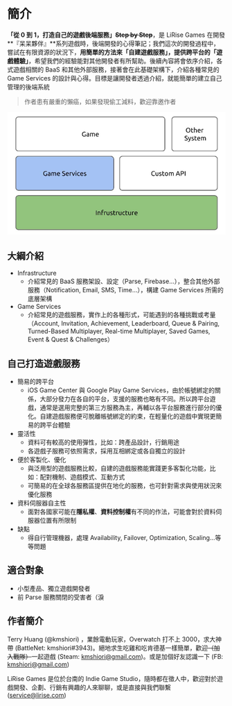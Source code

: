 # 簡介

**「從 0 到 1，打造自己的遊戲後端服務」**~~**Step by Step**~~，是 LiRise Games 在開發**『呆呆夥伴』**系列遊戲時，後端開發的心得筆記；我們這次的開發過程中，嘗試在有限資源的狀況下，**用簡單的方法來「自建遊戲服務」，提供跨平台的「遊戲體驗」**，希望我們的經驗能對其他開發者有所幫助。後續內容將會依序介紹，各式遊戲相關的 BaaS 和其他外部服務，接著會在此基礎架構下，介紹各種常見的 Game Services 的設計與心得。目標是讓開發者透過介紹，就能簡單的建立自己管理的後端系統

> 作者患有嚴重的懶癌，如果發現偷工減料，歡迎靠邀作者

![](.gitbook/assets/simple-layer-169.jpg)

## 大綱介紹

* Infrastructure
  * 介紹常見的 BaaS 服務架設、設定（Parse, Firebase...），整合其他外部服務（Notification, Email, SMS, Time...），構建 Game Services 所需的底層架構
* Game Services
  * 介紹常見的遊戲服務，實作上的各種形式，可能遇到的各種挑戰或考量（Account, Invitation, Achievement, Leaderboard, Queue & Pairing, Turned-Based Multiplayer, Real-time Multiplayer, Saved Games, Event & Quest & Challenges）

## 自己打造遊戲服務

* 簡易的跨平台
  * iOS Game Center 與 Google Play Game Services，由於帳號綁定的關係，大部分發力在各自的平台，支援的服務也略有不同。所以跨平台遊戲，通常是選用完整的第三方服務為主，再輔以各平台服務進行部分的優化。自建遊戲服務便可脫離帳號綁定的約束，在輕量化的遊戲中實現更簡易的跨平台體驗
* 靈活性
  * 資料可有較高的使用彈性，比如：跨產品設計，行銷用途
  * 各遊戲子服務可依照需求，採用互相綁定或各自獨立的設計
* 便於客製化、優化
  * 與泛用型的遊戲服務比較，自建的遊戲服務能實踐更多客製化功能，比如：配對機制、遊戲模式、互動方式
  * 可簡易的在全球各服務區提供在地化的服務，也可針對需求與使用狀況來優化服務
* 資料伺服器自主性
  * 面對各國家可能在**隱私權**、**資料控制權**有不同的作法，可能會對於資料伺服器位置有所限制
* 缺點
  * 得自行管理機器，處理 Availability, Failover, Optimization, Scaling...等等問題

## 適合對象

* 小型產品、獨立遊戲開發者
* 前 Parse 服務關閉的受害者（淚

## 作者簡介

Terry Huang \(@kmshiori\) ，業餘電動玩家，Overwatch 打不上 3000，求大神帶 \(BattleNet: kmshiori\#3943\)。絕地求生吃雞和吃肯德基一樣簡單，歡迎~~（加入戰隊）~~一起遊戲 \(Steam: kmshiori@gmail.com\)。或是加個好友認識一下 \(FB: kmshiori@gmail.com\)

LiRise Games 是位於台南的 Indie Game Studio，隨時都在徵人中，歡迎對於遊戲開發、企劃、行銷有興趣的人來聊聊，或是直接與我們聯繫 \([service@lirise.com](mailto:service@lirise.com)\)

